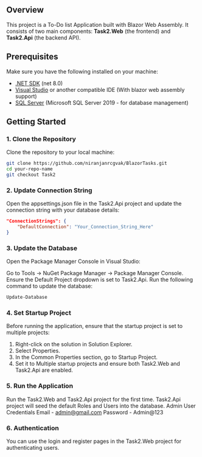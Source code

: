 ## Overview
This project is a To-Do list Application built with Blazor Web Assembly. It consists of two main components: **Task2.Web** (the frontend) and **Task2.Api** (the backend API). 

## Prerequisites
Make sure you have the following installed on your machine:
- [.NET SDK](https://dotnet.microsoft.com/download) (net 8.0)
- [Visual Studio](https://visualstudio.microsoft.com/) or another compatible IDE (With blazor web assembly support)
- [SQL Server](https://www.microsoft.com/en-us/sql-server/sql-server-downloads) (Microsoft SQL Server 2019 - for database management)

## Getting Started
### 1. Clone the Repository
Clone the repository to your local machine:
```bash
git clone https://github.com/niranjanrcgvak/BlazorTasks.git
cd your-repo-name
git checkout Task2
```
### 2. Update Connection String
Open the appsettings.json file in the Task2.Api project and update the connection string with your database details:
```json
"ConnectionStrings": {
    "DefaultConnection": "Your_Connection_String_Here"
}
```
### 3. Update the Database
Open the Package Manager Console in Visual Studio:

Go to Tools -> NuGet Package Manager -> Package Manager Console.
Ensure the Default Project dropdown is set to Task2.Api.
Run the following command to update the database:
```bash
Update-Database
```
### 4. Set Startup Project
Before running the application, ensure that the startup project is set to multiple projects:

1. Right-click on the solution in Solution Explorer.
2. Select Properties.
3. In the Common Properties section, go to Startup Project.
4. Set it to Multiple startup projects and ensure both Task2.Web and Task2.Api are enabled.

### 5. Run the Application
Run the Task2.Web and Task2.Api project for the first time. Task2.Api project will seed the default Roles and Users into the database.
Admin User Credentials
Email - admin@gmail.com
Password - Admin@123

### 6. Authentication
You can use the login and register pages in the Task2.Web project for authenticating users.
